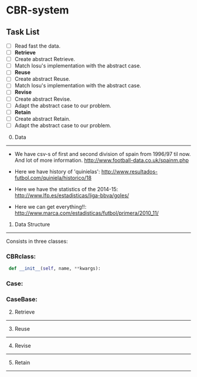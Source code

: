 CBR-system
==========

Task List
---------
- [ ] Read fast the data.
- [ ] **Retrieve**
 - [ ] Create abstract Retrieve.
 - [ ] Match Iosu's implementation with the abstract case.
- [ ] **Reuse**
 - [ ] Create abstract Reuse.
 - [ ] Match Iosu's implementation with the abstract case.
- [ ] **Revise**
 - [ ] Create abstract Revise.
 - [ ] Adapt the abstract case to our problem.
- [ ] **Retain**
 - [ ] Create abstract Retain.
 - [ ] Adapt the abstract case to our problem.

0. Data
-------
   - We have csv-s of first and second division of spain from 1996/97 til now. And lot of more information.
                        http://www.football-data.co.uk/spainm.php

   - Here we have history of 'quinielas': http://www.resultados-futbol.com/quiniela/historico/18
   
   - Here we have the statistics of the 2014-15: http://www.lfp.es/estadisticas/liga-bbva/goles/
   
   - Here we can get everything!!: http://www.marca.com/estadisticas/futbol/primera/2010_11/

1. Data Structure
-----------------
Consists in three classes:

### CBRclass:
```python
 def __init__(self, name, **kwargs):
```

### Case:

### CaseBase:

2. Retrieve
-----------

3. Reuse
--------

4. Revise
---------

5. Retain
---------
